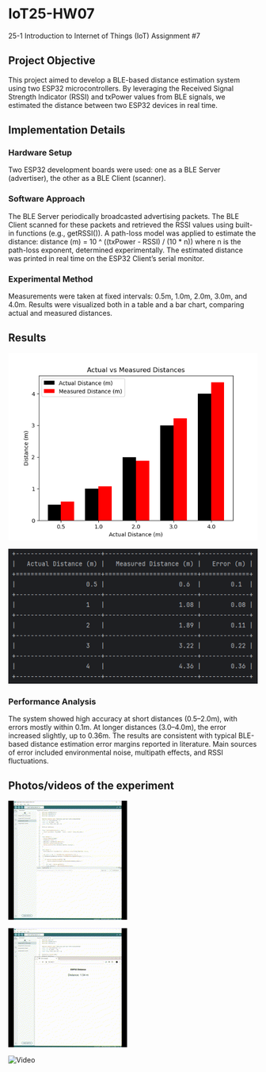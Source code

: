 # IoT25-HW07
25-1 Introduction to Internet of Things (IoT) Assignment #7

## Project Objective
This project aimed to develop a BLE-based distance estimation system using two ESP32 microcontrollers. By leveraging the Received Signal Strength Indicator (RSSI) and txPower values from BLE signals, we estimated the distance between two ESP32 devices in real time.

## Implementation Details
### Hardware Setup
Two ESP32 development boards were used: one as a BLE Server (advertiser), the other as a BLE Client (scanner).

### Software Approach
The BLE Server periodically broadcasted advertising packets.
The BLE Client scanned for these packets and retrieved the RSSI values using built-in functions (e.g., getRSSI()).
A path-loss model was applied to estimate the distance: distance (m) = 10 ^ ((txPower - RSSI) / (10 * n))
where n is the path-loss exponent, determined experimentally.
The estimated distance was printed in real time on the ESP32 Client’s serial monitor.

### Experimental Method
Measurements were taken at fixed intervals: 0.5m, 1.0m, 2.0m, 3.0m, and 4.0m.
Results were visualized both in a table and a bar chart, comparing actual and measured distances.

## Results
![Photo](Assignment7-Chart.PNG)

![Photo](Assignment7-Table.PNG)

### Performance Analysis
The system showed high accuracy at short distances (0.5–2.0m), with errors mostly within 0.1m.
At longer distances (3.0–4.0m), the error increased slightly, up to 0.36m.
The results are consistent with typical BLE-based distance estimation error margins reported in literature.
Main sources of error included environmental noise, multipath effects, and RSSI fluctuations.

## Photos/videos of the experiment
![Video](Assignment7.gif)

![Video](Assignment7_Advanced1.gif)

![Video](Assignment7_Advanced2.gif)
